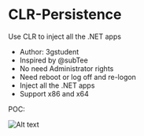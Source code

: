 # CLR-Persistence
Use CLR to inject all the .NET apps

- Author: 3gstudent
- Inspired by @subTee
- No need Administrator rights
- Need reboot or log off and re-logon
- Inject all the .NET apps
- Support x86 and x64

POC:

![Alt text](https://raw.githubusercontent.com/3gstudent/CLR-Injection/master/poc.gif)
